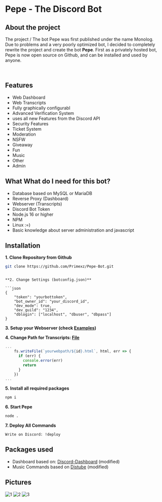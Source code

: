 # Pepe - The Discord Bot

## About the project
The project / The bot Pepe was first published under the name Monolog.
Due to problems and a very poorly optimized bot, I decided to completely rewrite the project and create the bot **Pepe**. 
First as a privately hosted bot, Pepe is now open source on Github, and can be installed and used by anyone. 

<br>

## Features
- Web Dashboard
- Web Transcripts
- Fully graphically configurabl
- Advanced Verification System
- uses all new Features from the Discord API
- Security Features
- Ticket System
- Moderation
- NSFW
- Giveaway
- Fun
- Music
- Other
- Admin



## What What do I need for this bot?
- Database based on MySQL or MariaDB
- Reverse Proxy (Dashboard)
- Webserver (Transcripts)
- Discord Bot Token
- Node.js 16 or higher
- NPM
- Linux :=)
- Basic knowledge about server administration and javascript




## Installation
**1. Clone Repository from Github**

```bash
git clone https://github.com/Primexz/Pepe-Bot.git
```

```

**2. Change Settings (botconfig.json)**

```json
{
	"token": "yourbottoken",
	"bot_owner_id": "your_discord_id",
	"dev_mode": true,
	"dev_guild": "1234",
	"dblogin": ["localhost", "dbuser", "dbpass"]
}
```

**3. Setup your Webserver (check [Examples](https://github.com/Primexz/Pepe-Bot/tree/main/Examples))**

**4. Change Path for Transcripts: [File](https://github.com/Primexz/Pepe-Bot/blob/main/modules/transcript.js)**
```js
...
    fs.writeFile(`yourwebpath/${id}.html`, html, err => {
      if (err) {
        console.error(err)
        return
      }
    })
...
```

**5. Install all required packages**

```bash
npm i
```

**6. Start Pepe**
```bash
node .
```

**7. Deploy All Commands**
```
Write on Discord: !deploy
```


## Packages used
- Dashboard based on: [Discord-Dashboard](https://github.com/breftejk/Discord.js-Web-Dashboard) (modified)
- Music Commands based on [Distube](https://github.com/skick1234/DisTube) (modified)

## Pictures
![1](https://i.imgur.com/XhYZCI0.png)
![2](https://i.imgur.com/ZeIkn3j.png)
![3](https://i.imgur.com/qYlsMBQ.png)
